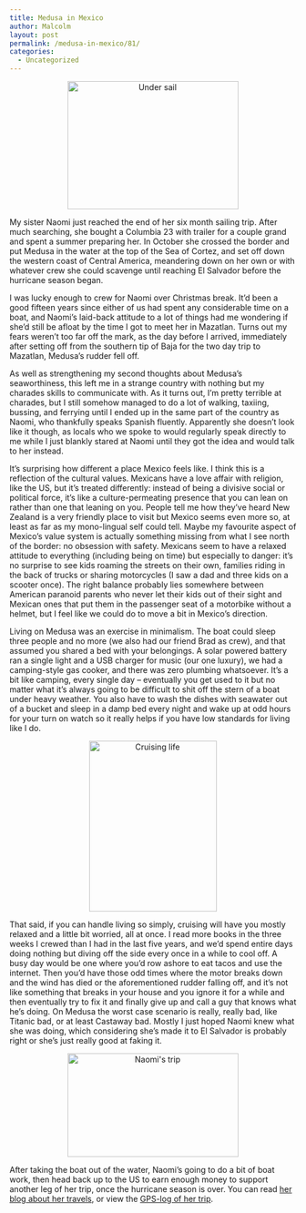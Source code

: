 ```yaml
---
title: Medusa in Mexico
author: Malcolm
layout: post
permalink: /medusa-in-mexico/81/
categories:
  - Uncategorized
---
```

<center>
  <a href="http://www.malcolmcrum.com/wp/wp-content/uploads/2012/06/medusa2.jpg"><img class="aligncenter size-medium wp-image-84" title="Medusa" src="http://www.malcolmcrum.com/wp/wp-content/uploads/2012/06/medusa2-300x225.jpg" alt="Under sail" width="300" height="225" /></a>
</center>

My sister Naomi just reached the end of her six month sailing trip. After much searching, she bought a Columbia 23 with trailer for a couple grand and spent a summer preparing her. In October she crossed the border and put Medusa in the water at the top of the Sea of Cortez, and set off down the western coast of Central America, meandering down on her own or with whatever crew she could scavenge until reaching El Salvador before the hurricane season began.

I was lucky enough to crew for Naomi over Christmas break. It&#8217;d been a good fifteen years since either of us had spent any considerable time on a boat, and Naomi&#8217;s laid-back attitude to a lot of things had me wondering if she&#8217;d still be afloat by the time I got to meet her in Mazatlan. Turns out my fears weren&#8217;t too far off the mark, as the day before I arrived, immediately after setting off from the southern tip of Baja for the two day trip to Mazatlan, Medusa&#8217;s rudder fell off.

As well as strengthening my second thoughts about Medusa&#8217;s seaworthiness, this left me in a strange country with nothing but my charades skills to communicate with. As it turns out, I&#8217;m pretty terrible at charades, but I still somehow managed to do a lot of walking, taxiing, bussing, and ferrying until I ended up in the same part of the country as Naomi, who thankfully speaks Spanish fluently. Apparently she doesn&#8217;t look like it though, as locals who we spoke to would regularly speak directly to me while I just blankly stared at Naomi until they got the idea and would talk to her instead.

It&#8217;s surprising how different a place Mexico feels like. I think this is a reflection of the cultural values. Mexicans have a love affair with religion, like the US, but it&#8217;s treated differently: instead of being a divisive social or political force, it&#8217;s like a culture-permeating presence that you can lean on rather than one that leaning on you. People tell me how they&#8217;ve heard New Zealand is a very friendly place to visit but Mexico seems even more so, at least as far as my mono-lingual self could tell. Maybe my favourite aspect of Mexico&#8217;s value system is actually something missing from what I see north of the border: no obsession with safety. Mexicans seem to have a relaxed attitude to everything (including being on time) but especially to danger: it&#8217;s no surprise to see kids roaming the streets on their own, families riding in the back of trucks or sharing motorcycles (I saw a dad and three kids on a scooter once). The right balance probably lies somewhere between American paranoid parents who never let their kids out of their sight and Mexican ones that put them in the passenger seat of a motorbike without a helmet, but I feel like we could do to move a bit in Mexico&#8217;s direction.

Living on Medusa was an exercise in minimalism. The boat could sleep three people and no more (we also had our friend Brad as crew), and that assumed you shared a bed with your belongings. A solar powered battery ran a single light and a USB charger for music (our one luxury), we had a camping-style gas cooker, and there was zero plumbing whatsoever. It&#8217;s a bit like camping, every single day &#8211; eventually you get used to it but no matter what it&#8217;s always going to be difficult to shit off the stern of a boat under heavy weather. You also have to wash the dishes with seawater out of a bucket and sleep in a damp bed every night and wake up at odd hours for your turn on watch so it really helps if you have low standards for living like I do.

<center>
  <a href="http://www.malcolmcrum.com/wp/wp-content/uploads/2012/06/medusa.jpg"><img class="aligncenter size-medium wp-image-83" title="Medusa" src="http://www.malcolmcrum.com/wp/wp-content/uploads/2012/06/medusa-224x300.jpg" alt="Cruising life" width="224" height="300" /></a>
</center>

That said, if you can handle living so simply, cruising will have you mostly relaxed and a little bit worried, all at once. I read more books in the three weeks I crewed than I had in the last five years, and we&#8217;d spend entire days doing nothing but diving off the side every once in a while to cool off. A busy day would be one where you&#8217;d row ashore to eat tacos and use the internet. Then you&#8217;d have those odd times where the motor breaks down and the wind has died or the aforementioned rudder falling off, and it&#8217;s not like something that breaks in your house and you ignore it for a while and then eventually try to fix it and finally give up and call a guy that knows what he&#8217;s doing. On Medusa the worst case scenario is really, really bad, like Titanic bad, or at least Castaway bad. Mostly I just hoped Naomi knew what she was doing, which considering she&#8217;s made it to El Salvador is probably right or she&#8217;s just really good at faking it.

<center>
  <a href="http://www.malcolmcrum.com/wp/wp-content/uploads/2012/06/map.png"><img class="aligncenter size-medium wp-image-82" title="Map" src="http://www.malcolmcrum.com/wp/wp-content/uploads/2012/06/map-300x182.png" alt="Naomi's trip" width="300" height="182" /></a>
</center>

After taking the boat out of the water, Naomi&#8217;s going to do a bit of boat work, then head back up to the US to earn enough money to support another leg of her trip, once the hurricane season is over. You can read [her blog about her travels][1], or view the [GPS-log of her trip][2].

 [1]: http://medusainmexico.wordpress.com/
 [2]: http://maps.google.co.nz/maps/ms?msid=206717495551965340308.0004aea619d84ff29173a&msa=0&ll=14.466596,-89.769287&spn=3.58973,5.817261